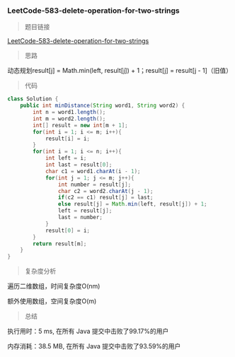 ### LeetCode-583-delete-operation-for-two-strings

> 题目链接

[LeetCode-583-delete-operation-for-two-strings](https://leetcode-cn.com/problems/delete-operation-for-two-strings/)

> 思路

动态规划result[j] = Math.min(left, result[j]) + 1；result[j] = result[j - 1]（旧值）

> 代码

```java
class Solution {
    public int minDistance(String word1, String word2) {
        int n = word1.length();
        int m = word2.length();
        int[] result = new int[m + 1];
        for(int i = 1; i <= m; i++){
            result[i] = i;
        }
        for(int i = 1; i <= n; i++){
            int left = i;
            int last = result[0];
            char c1 = word1.charAt(i - 1);
            for(int j = 1; j <= m; j++){
                int number = result[j];
                char c2 = word2.charAt(j - 1);
                if(c2 == c1) result[j] = last;
                else result[j] = Math.min(left, result[j]) + 1;
                left = result[j];
                last = number;
            }
            result[0] = i;
        }
        return result[m];
    }
}
```

> 复杂度分析

遍历二维数组，时间复杂度O(nm)

额外使用数组，空间复杂度O(m)

> 总结

执行用时：5 ms, 在所有 Java 提交中击败了99.17%的用户

内存消耗：38.5 MB, 在所有 Java 提交中击败了93.59%的用户

